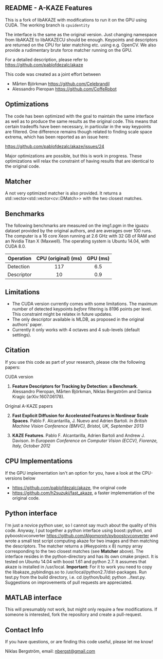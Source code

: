 ## README - A-KAZE Features
This is a fork of libAKAZE with modifications to run it on the GPU using CUDA. The working branch is `cpuidentity`

The interface is the same as the original version. Just changing namespace from libAKAZE to libAKAZECU should be enough. Keypoints and descriptors are returned on the CPU for later matching etc. using e.g. OpenCV. We also provide a rudimentary brute force matcher running on the GPU.

For a detailed description, please refer to <https://github.com/pablofdezalc/akaze>

This code was created as a joint effort between

- Mårten Björkman <https://github.com/Celebrandil>
- Alessandro Pieropan <https://github.com/CoffeRobot>


## Optimizations
The code has been optimized with the goal to maintain the same interface as well as to produce the same results as the original code. This means that certain tradeoffs have been necessary, in particular in the way keypoints are filtered. One difference remains though related to finding scale space extrema, which has been reported as an issue here:

<https://github.com/pablofdezalc/akaze/issues/24>

Major optimizations are possible, but this is work in progress. These optimizations will relax the constraint of having results that are identical to the original code.

## Matcher
A not very optimized matcher is also provided. It returns a std::vector\<std::vector\<cv::DMatch\>\> with the two closest matches.

## Benchmarks
The following benchmarks are measured on the img1.pgm in the iguazu dataset provided by the original authors, and are averages over 100 runs. The computer is a 16 core Xeon running at 2.6 GHz with 32 GB of RAM and an Nvidia Titan X (Maxwell). The operating system is Ubuntu 14.04, with CUDA 8.0.

| Operation     | CPU (original) (ms)      | GPU (ms)  |
| ------------- |:------------------------:|:---------:|
| Detection     |            117           |    6.5    |
| Descriptor    |            10            |    0.9    |

## Limitations
- The CUDA version currently comes with some limitations. The maximum number of detected keypoints _before_ filtering is 8196 points per level. This constraint might be relatex in future updates. 
- The only descriptor available is MLDB, as proposed in the original authors' paper.
- Currently it only works with 4 octaves and 4 sub-levels (default settings).

## Citation
If you use this code as part of your research, please cite the following papers:

CUDA version

1. **Feature Descriptors for Tracking by Detection: a Benchmark**. Alessandro Pieropan, Mårten Björkman, Niklas Bergström and Danica Kragic (arXiv:1607.06178).

Original A-KAZE papers

2. **Fast Explicit Diffusion for Accelerated Features in Nonlinear Scale Spaces**. Pablo F. Alcantarilla, J. Nuevo and Adrien Bartoli. _In British Machine Vision Conference (BMVC), Bristol, UK, September 2013_

3. **KAZE Features**. Pablo F. Alcantarilla, Adrien Bartoli and Andrew J. Davison. _In European Conference on Computer Vision (ECCV), Fiorenze, Italy, October 2012_


## CPU Implementations
If the GPU implementation isn't an option for you, have a look at the CPU-versions below

- <https://github.com/pablofdezalc/akaze>, the original code
- <https://github.com/h2suzuki/fast_akaze>, a faster implementation of the original code.


## Python interface
I'm just a novice python user, so I cannot say much about the quality of this code. Anyway, I put together a python interface using boost::python, and pyboostcvconverter <https://github.com/Algomorph/pyboostcvconverter> and wrote a small test script computing akaze for two images and then matching the descriptors. The matcher returns a (\#keypoints x 8) numpy array corresponding to the two closest matches (see **Matcher** above). The interface resides in the python-directory and has its own cmake project. It is tested on Ubuntu 14.04 with boost 1.61 and python 2.7. It assumes that akaze is installed in /usr/local. **Important:** For it to work you need to copy the libakaze_pybindings.so to /usr/local/python2.7/dist-packages. Run test.py from the build directory, i.e. cd <AKAZEROOT>/python/build; python ../test.py. Suggestions on improvements of pull requests are appreciated.


## MATLAB interface
This will presumably not work, but might only require a few modifications. If someone is interested, fork the repository and create a pull-request.


## Contact Info
If you have questions, or are finding this code useful, please let me know!

Niklas Bergström,
email: nbergst@gmail.com
